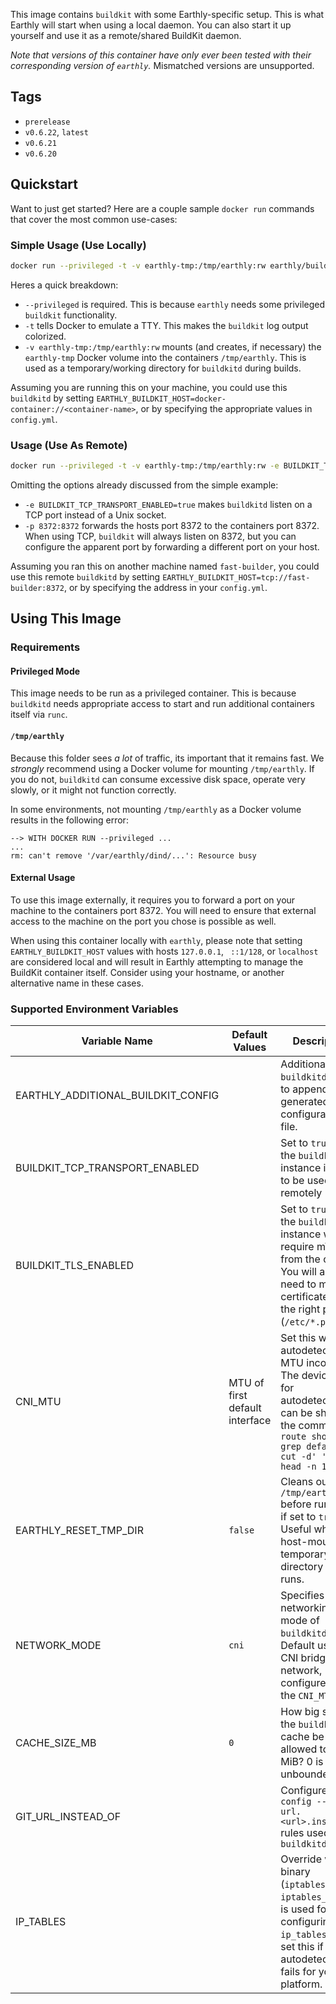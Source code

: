 This image contains `buildkit` with some Earthly-specific setup. This is what Earthly will start when using a local daemon. You can also start it up yourself and use it as a remote/shared BuildKit daemon.

*Note that versions of this container have only ever been tested with their corresponding version of `earthly`.* Mismatched versions are unsupported.

## Tags

* `prerelease`
* `v0.6.22`, `latest`
* `v0.6.21`
* `v0.6.20`

## Quickstart

Want to just get started? Here are a couple sample `docker run` commands that cover the most common use-cases:

### Simple Usage (Use Locally)

```bash
docker run --privileged -t -v earthly-tmp:/tmp/earthly:rw earthly/buildkitd:v0.6.22
```

Heres a quick breakdown:

- `--privileged` is required. This is because `earthly` needs some privileged `buildkit` functionality.
- `-t` tells Docker to emulate a TTY. This makes the `buildkit` log output colorized.
- `-v earthly-tmp:/tmp/earthly:rw` mounts (and creates, if necessary) the `earthly-tmp` Docker volume into the containers `/tmp/earthly`. This is used as a temporary/working directory for `buildkitd` during builds.

Assuming you are running this on your machine, you could use this `buildkitd` by setting `EARTHLY_BUILDKIT_HOST=docker-container://<container-name>`, or by specifying the appropriate values in `config.yml`.

### Usage (Use As Remote)

```bash
docker run --privileged -t -v earthly-tmp:/tmp/earthly:rw -e BUILDKIT_TCP_TRANSPORT_ENABLED=true -p 8372:8372 earthly/buildkitd:v0.6.22
```

Omitting the options already discussed from the simple example:

- `-e BUILDKIT_TCP_TRANSPORT_ENABLED=true` makes `buildkitd` listen on a TCP port instead of a Unix socket.
- `-p 8372:8372` forwards the hosts port 8372 to the containers port 8372. When using TCP, `buildkit` will always listen on 8372, but you can configure the apparent port by forwarding a different port on your host.

Assuming you ran this on another machine named `fast-builder`, you could use this remote `buildkitd` by setting `EARTHLY_BUILDKIT_HOST=tcp://fast-builder:8372`, or by specifying the address in your `config.yml`.

## Using This Image

### Requirements

#### Privileged Mode

This image needs to be run as a privileged container. This is because `buildkitd` needs appropriate access to start and run additional containers itself via `runc`.

#### `/tmp/earthly`

Because this folder sees _a lot_ of traffic, its important that it remains fast. We *strongly* recommend using a Docker volume for mounting `/tmp/earthly`. If you do not, `buildkitd` can consume excessive disk space, operate very slowly, or it might not function correctly.

In some environments, not mounting `/tmp/earthly` as a Docker volume results in the following error:

```
--> WITH DOCKER RUN --privileged ...
...
rm: can't remove '/var/earthly/dind/...': Resource busy
```

#### External Usage

To use this image externally, it requires you to forward a port on your machine to the containers port 8372. You will need to ensure that external access to the machine on the port you chose is possible as well.

When using this container locally with `earthly`, please note that setting `EARTHLY_BUILDKIT_HOST` values with hosts `127.0.0.1`, ` ::1/128`, or `localhost` are considered local and will result in Earthly attempting to manage the BuildKit container itself. Consider using your hostname, or another alternative name in these cases.

### Supported Environment Variables

| Variable Name                       | Default Values                 | Description                                                                                                                                                                   |
|-------------------------------------|--------------------------------|-------------------------------------------------------------------------------------------------------------------------------------------------------------------------------|
| EARTHLY_ADDITIONAL_BUILDKIT_CONFIG  |                                | Additional `buildkitd` config to append to the generated configuration file.                                                                                                  |
| BUILDKIT_TCP_TRANSPORT_ENABLED      |                                | Set to `true` when the `buildkitd` instance is going to be used remotely                                                                                                      |
| BUILDKIT_TLS_ENABLED                |                                | Set to `true` when the `buildkittd` instance will require mTLS from the clients. You will also need to mount certificates into the right place (`/etc/*.pem`).                |
| CNI_MTU                             | MTU of first default interface | Set this when we autodetect the MTU incorrectly. The device used for autodetection can be shown by the command  `ip route show \| grep default \| cut -d' ' -f5 \| head -n 1` |
| EARTHLY_RESET_TMP_DIR               | `false`                        | Cleans out `/tmp/earthly` before running, if set to `true`. Useful when you host-mount an temporary directory across runs.                                                            |
| NETWORK_MODE                        | `cni`                          | Specifies the networking mode of `buildkitd`. Default uses a CNI bridge network, configured with the `CNI_MTU`.                                                               |
| CACHE_SIZE_MB                       | `0`                            | How big should the `buildkitd` cache be allowed to get, in MiB? 0 is unbounded.                                                                                               |
| GIT_URL_INSTEAD_OF                  |                                | Configure `git config --global url.<url>.insteadOf` rules used by `buildkitd`                                                                                                 |
| IP_TABLES                           |                                | Override which binary (`iptables_nft` or `iptables_legacy`) is used for configuring `ip_tables`. Only set this if autodetection fails for your platform.                          |
